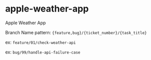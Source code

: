 # apple-weather-app
Apple Weather App


Branch Name pattern:
 `{feature,bug}/{ticket_number}/{task_title}`
 
 ex:  `feature/01/check-weather-api`
 
 ex: `bug/99/handle-api-failure-case`
